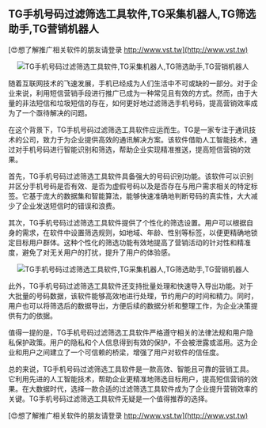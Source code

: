 ## **TG手机号码过滤筛选工具软件,TG采集机器人,TG筛选助手,TG营销机器人**

[😍想了解推广相关软件的朋友请登录 http://www.vst.tw](http://www.vst.tw)

 <center><img src="https://vst.tw/MP4/tuiguang/png/6.png" alt="TG手机号码过滤筛选工具软件,TG采集机器人,TG筛选助手,TG营销机器人"></center>

随着互联网技术的飞速发展，手机已经成为人们生活中不可或缺的一部分。对于企业来说，利用短信营销手段进行推广已成为一种常见且有效的方式。然而，由于大量的非法短信和垃圾短信的存在，如何更好地过滤筛选手机号码，提高营销效率成为了一个亟待解决的问题。

在这个背景下，TG手机号码过滤筛选工具软件应运而生。TG是一家专注于通讯技术的公司，致力于为企业提供高效的通讯解决方案。该软件借助人工智能技术，通过对手机号码进行智能识别和筛选，帮助企业实现精准推送，提高短信营销的效果。

首先，TG手机号码过滤筛选工具软件具备强大的号码识别功能。该软件可以识别并区分手机号码是否有效、是否为虚假号码以及是否存在与用户需求相关的特定标签。它基于庞大的数据集和智能算法，能够快速准确地判断号码的真实性，大大减少了企业发送短信时的错误和浪费。

其次，TG手机号码过滤筛选工具软件提供了个性化的筛选设置。用户可以根据自身的需求，在软件中设置筛选规则，如地域、年龄、性别等标签，以便更精确地锁定目标用户群体。这种个性化的筛选功能有效地提高了营销活动的针对性和精准度，避免了对无关用户的打扰，提升了用户的体验感。

 <center><img src="https://vst.tw/MP4/tuiguang/png/3.png" alt="TG手机号码过滤筛选工具软件,TG采集机器人,TG筛选助手,TG营销机器人"></center>

此外，TG手机号码过滤筛选工具软件还支持批量处理和快速导入导出功能。对于大批量的号码数据，该软件能够高效地进行处理，节约用户的时间和精力。同时，用户也可以将筛选后的数据导出，方便后续的数据分析和整理工作，为企业决策提供有力的依据。

值得一提的是，TG手机号码过滤筛选工具软件严格遵守相关的法律法规和用户隐私保护政策。用户的隐私和个人信息得到有效的保护，不会被泄露或滥用。这为企业和用户之间建立了一个可信赖的桥梁，增强了用户对软件的信任度。

总的来说，TG手机号码过滤筛选工具软件是一款高效、智能且可靠的营销工具。它利用先进的人工智能技术，帮助企业更精准地筛选目标用户，提高短信营销的效果。在大数据时代，选择一款合适的过滤筛选工具软件成为了企业提升营销效率的关键。TG手机号码过滤筛选工具软件无疑是一个值得推荐的选择。

[😍想了解推广相关软件的朋友请登录 http://www.vst.tw](http://www.vst.tw)



